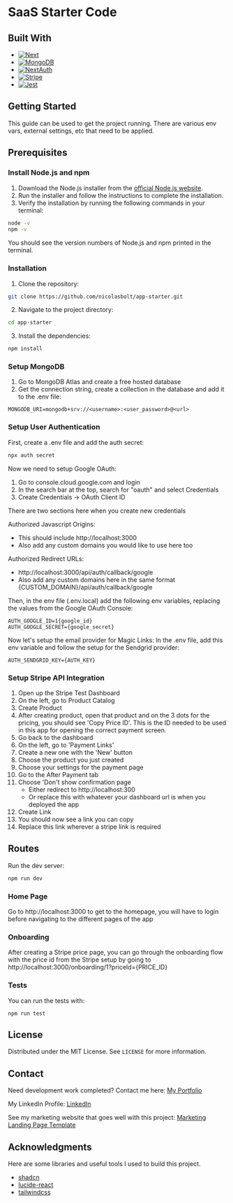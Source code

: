 # SaaS Starter Code

## Built With

* [![Next][Next.js]][Next-url]
* [![MongoDB][MongoDB]][MongoDB-url]
* [![NextAuth][NextAuth]][NextAuth-url]
* [![Stripe][Stripe]][Stripe-url]
* [![Jest][Jest]][Jest-url]

[Next.js]: https://img.shields.io/badge/Next.js-000000?style=for-the-badge&logo=nextdotjs&logoColor=white
[Next-url]: https://nextjs.org/
[MongoDB]: https://img.shields.io/badge/MongoDB-47A248?style=for-the-badge&logo=mongodb&logoColor=white
[MongoDB-url]: https://www.mongodb.com/
[NextAuth]: https://img.shields.io/badge/NextAuth.js-000000?style=for-the-badge&logo=nextdotjs&logoColor=white
[NextAuth-url]: https://next-auth.js.org/
[Stripe]: https://img.shields.io/badge/Stripe-008CDD?style=for-the-badge&logo=stripe&logoColor=white
[Stripe-url]: https://stripe.com/
[Jest]: https://img.shields.io/badge/Jest-C21325?style=for-the-badge&logo=jest&logoColor=white
[Jest-url]: https://jestjs.io/


## Getting Started

This guide can be used to get the project running.  There are various env vars, external settings, etc that need to be applied.  

## Prerequisites

### Install Node.js and npm

1. Download the Node.js installer from the [official Node.js website](https://nodejs.org/).
2. Run the installer and follow the instructions to complete the installation.
3. Verify the installation by running the following commands in your terminal:

```bash
node -v
npm -v
```

You should see the version numbers of Node.js and npm printed in the terminal.

### Installation

1. Clone the repository:

```bash
git clone https://github.com/nicolasbolt/app-starter.git
```

2. Navigate to the project directory:

```bash
cd app-starter
```

3. Install the dependencies:

```bash
npm install
```

### Setup MongoDB

1. Go to MongoDB Atlas and create a free hosted database
2. Get the connection string, create a collection in the database and add it to the .env file:

`MONGODB_URI=mongodb+srv://<username>:<user_password>@<url>`



### Setup User Authentication

First, create a .env file and add the auth secret:

```bash
npx auth secret
```

Now we need to setup Google OAuth:

1. Go to console.cloud.google.com and login
2. In the search bar at the top, search for "oauth" and select Credentials
3. Create Credentials -> OAuth Client ID

There are two sections here when you create new credentials

Authorized Javascript Origins:
- This should include http://localhost:3000
- Also add any custom domains you would like to use here too

Authorized Redirect URLs:
- http://localhost:3000/api/auth/callback/google
- Also add any custom domains here in the same format {CUSTOM_DOMAIN}/api/auth/callback/google

Then, in the env file (.env.local) add the following env variables, replacing the values from the Google OAuth Console:

```
AUTH_GOOGLE_ID=1{google_id}
AUTH_GOOGLE_SECRET={google_secret}
```

Now let's setup the email provider for Magic Links:
In the .env file, add this env variable and follow the setup for the Sendgrid provider:

`AUTH_SENDGRID_KEY={AUTH_KEY}`

### Setup Stripe API Integration

1. Open up the Stripe Test Dashboard
2. On the left, go to Product Catalog
3. Create Product
4. After creating product, open that product and on the 3 dots for the pricing, you should see 'Copy Price ID'.  This is the ID needed to be used in this app for opening the correct payment screen.
5. Go back to the dashboard
6. On the left, go to 'Payment Links'
7. Create a new one with the 'New' button
8. Choose the product you just created
9. Choose your settings for the payment page
10. Go to the After Payment tab
11. Choose 'Don't show confirmation page
    - Either redirect to http://localhost:300
    - Or replace this with whatever your dashboard url is when you deployed the app
12. Create Link
13. You should now see a link you can copy
14. Replace this link wherever a stripe link is required

## Routes

Run the dev server:
```bash
npm run dev
```

### Home Page

Go to http://localhost:3000 to get to the homepage, you will have to login before navigating to the different pages of the app

### Onboarding

After creating a Stripe price page, you can go through the onboarding flow with the price id from the Stripe setup by going to http://localhost:3000/onboarding/1?priceId={PRICE_ID}

### Tests
You can run the tests with:

```
npm run test
```

## License
Distributed under the MIT License.  See `LICENSE` for more information.

## Contact
Need development work completed?  Contact me here:
[My Portfolio](https://nicolasbolt.com)

My LinkedIn Profile:
[LinkedIn](https://www.linkedin.com/in/nicolas-bolt-59a523131/)

See my marketing website that goes well with this project:
[Marketing Landing Page Template](https://github.com/nicolasbolt/marketing-boilerplate)

## Acknowledgments
Here are some libraries and useful tools I used to build this project.

* [shadcn](https://github.com/shadcn)
* [lucide-react](https://github.com/lucide-icons/lucide)
* [tailwindcss](https://tailwindcss.com/)
